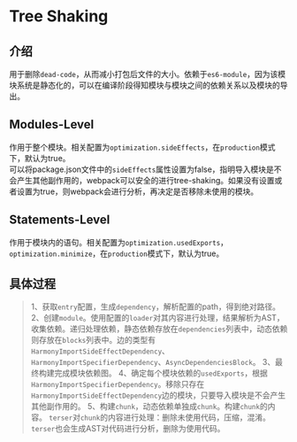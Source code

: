# Tree Shaking

## 介绍

用于删除`dead-code`，从而减小打包后文件的大小。依赖于`es6-module`，因为该模块系统是静态化的，可以在编译阶段得知模块与模块之间的依赖关系以及模块的导出。

## Modules-Level

作用于整个模块。相关配置为`optimization.sideEffects`，在`production`模式下，默认为true。\
可以将package.json文件中的`sideEffects`属性设置为false，指明导入模块是不会产生其他副作用的，webpack可以安全的进行tree-shaking。如果没有设置或者设置为true，则webpack会进行分析，再决定是否移除未使用的模块。

## Statements-Level

作用于模块内的语句。相关配置为`optimization.usedExports`，`optimization.minimize`，在`production`模式下，默认为true。

## 具体过程

> 1、获取`entry`配置，生成`dependency`，解析配置的path，得到绝对路径。
> 2、创建`module`。使用配置的`loader`对其内容进行处理，结果解析为AST，收集依赖。递归处理依赖，静态依赖存放在`dependencies`列表中，动态依赖则存放在`blocks`列表中。边的类型有`HarmonyImportSideEffectDependency`、`HarmonyImportSpecifierDependency`、`AsyncDependenciesBlock`。
> 3、最终构建完成模块依赖图。
> 4、确定每个模块依赖的`usedExports`，根据`HarmonyImportSpecifierDependency`。移除只存在`HarmonyImportSideEffectDependency`边的模块，只要导入模块是不会产生其他副作用的。
> 5、构建`chunk`，动态依赖单独成`chunk`。构建`chunk`的内容。
> `terser`对`chunk`的内容进行处理：删除未使用代码，压缩，混淆。`terser`也会生成AST对代码进行分析，删除为使用代码。
